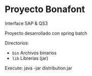 Proyecto Bonafont
=================

Interface SAP & QS3

Proyecto desarrollado con spring batch

Directorios:
*	`bin` Archivos binarios
*	`lib` Librerias (jar)

Execute:
	java -jar distribution.jar
	
